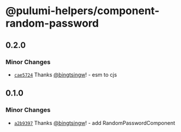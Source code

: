 # @pulumi-helpers/component-random-password

## 0.2.0

### Minor Changes

- [`cae5724`](https://github.com/bingtsingw/pulumi-helpers/commit/cae5724398a7cd7207e6471d6d64ba0f3f351d59) Thanks [@bingtsingw](https://github.com/bingtsingw)! - esm to cjs

## 0.1.0

### Minor Changes

- [`a2b9397`](https://github.com/bingtsingw/pulumi-helpers/commit/a2b939791cb8e87894ed1bfa0456fb3330a4632a) Thanks [@bingtsingw](https://github.com/bingtsingw)! - add RandomPasswordComponent
